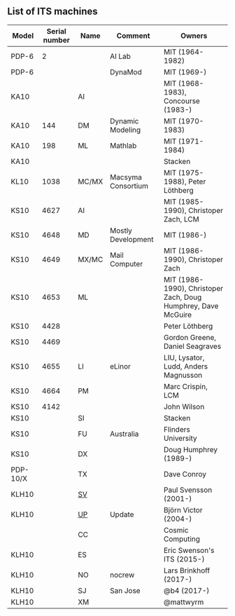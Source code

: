 ## List of ITS machines

| Model | Serial number | Name  | Comment | Owners |
| ----- | ------------- | ----- | ------- | --- |
| PDP-6 | 2             |       | AI Lab  | MIT (1964-1982) |
| PDP-6 |               |       | DynaMod | MIT (1969-) |
| KA10  |               | AI    |         | MIT (1968-1983), Concourse (1983-) |
| KA10  | 144           | DM    | Dynamic Modeling | MIT (1970-1983) |
| KA10  | 198           | ML    | Mathlab | MIT (1971-1984) |
| KA10  |               |       |         | Stacken
| KL10  | 1038          | MC/MX | Macsyma Consortium | MIT (1975-1988), Peter Löthberg |
| KS10  | 4627          | AI    | | MIT (1985-1990), Christoper Zach, LCM |
| KS10  | 4648          | MD    | Mostly Development | MIT (1986-) |
| KS10  | 4649          | MX/MC | Mail Computer | MIT (1986-1990), Christoper Zach |
| KS10  | 4653          | ML    | | MIT (1986-1990), Christoper Zach, Doug Humphrey, Dave McGuire |
| KS10  | 4428          |       | | Peter Löthberg |
| KS10  | 4469          |       | | Gordon Greene, Daniel Seagraves |
| KS10  | 4655          | LI    | eLinor | LIU, Lysator, Ludd, Anders Magnusson |
| KS10  | 4664          | PM    | | Marc Crispin, LCM |
| KS10  | 4142          |       | | John Wilson |
| KS10  |               | SI    | | Stacken |
| KS10  |               | FU    | Australia | Flinders University |
| KS10  |               | DX    | | Doug Humphrey (1989-) |
| PDP-10/X |            | TX    | | Dave Conroy |
| KLH10 |               | [SV](http://its.svensson.org/)     | | Paul Svensson (2001-) |
| KLH10 |               | [UP](http://up.update.uu.se/)     | Update | Björn Victor (2004-) |
|       |               | CC    | | Cosmic Computing |
| KLH10 |               | ES    | | Eric Swenson's ITS (2015-) |
| KLH10 |               | NO    | nocrew | Lars Brinkhoff (2017-) |
| KLH10 |               | SJ    | San Jose | @b4 (2017-) |
| KLH10 |               | XM    | | @mattwyrm |
